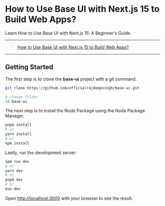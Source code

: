 # How to Use Base UI with Next.js 15 to Build Web Apps?

Learn How to Use Base UI with Next.js 15: A Beginner's Guide.

---

> [How to Use Base UI with Next.js 15 to Build Web Apps?](https://medium.com/frontendweb/how-to-use-base-ui-with-next-js-15-to-build-web-apps-9fabeb4cbfdd)

---

## Getting Started

The first step is to clone the **base-ui** project with a git command.

```bash
git clone https://github.com/officialrajdeepsingh/base-ui.git

# change folder
cd base-ui
```

The next step is to install the Node Package using the Node Package Manager.

```bash
pnpm install
# or
yarn install
# or
npm install
```

Lastly, run the development server:

```bash
npm run dev
# or
yarn dev
# or
pnpm dev
# or
bun dev
```

Open [http://localhost:3000](http://localhost:3000) with your browser to see the result.
